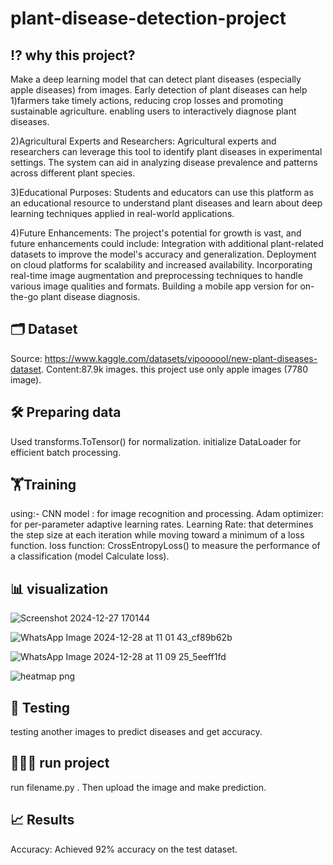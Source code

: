 # plant-disease-detection-project


⁉️ why this project?
---------------------
Make a deep learning model that can detect plant diseases (especially apple diseases) from images.
Early detection of plant diseases can help
1)farmers take timely actions, reducing crop losses and promoting sustainable agriculture.
enabling users to interactively diagnose plant diseases.

2)Agricultural Experts and Researchers: Agricultural experts and researchers can leverage this tool to identify plant diseases in experimental settings. The system can aid in analyzing disease prevalence and patterns across different plant species.

3)Educational Purposes: Students and educators can use this platform as an educational resource to understand plant diseases and learn about deep learning techniques applied in real-world applications.

4)Future Enhancements: The project's potential for growth is vast, and future enhancements could include:
Integration with additional plant-related datasets to improve the model's accuracy and generalization. Deployment on cloud platforms for scalability and increased availability. Incorporating real-time image augmentation and preprocessing techniques to handle various image qualities and formats. Building a mobile app version for on-the-go plant disease diagnosis.

🗂️ Dataset
--------------
 Source: https://www.kaggle.com/datasets/vipoooool/new-plant-diseases-dataset.
 Content:87.9k images.
 this project use only apple images (7780 image).

 🛠️ Preparing data
 ------------------
 Used transforms.ToTensor() for normalization.
 initialize DataLoader for efficient batch processing.

🏋️Training
------------------
using:- 
CNN model : for image recognition and processing.
Adam optimizer: for per-parameter adaptive learning rates.
Learning Rate: that determines the step size at each iteration while moving toward a minimum of a loss function.
loss function: CrossEntropyLoss() to measure the performance of a classification (model Calculate loss).

📊 visualization
------------------
![Screenshot 2024-12-27 170144](https://github.com/user-attachments/assets/d2df6da1-a365-4952-a9fe-aec84d77b75d)

![WhatsApp Image 2024-12-28 at 11 01 43_cf89b62b](https://github.com/user-attachments/assets/7d1220af-cfd5-4bc6-83d1-9780081862ad)

![WhatsApp Image 2024-12-28 at 11 09 25_5eeff1fd](https://github.com/user-attachments/assets/6e885863-0078-4f34-adbe-5d16ee204bd8)

![heatmap png](https://github.com/user-attachments/assets/c835284d-2b35-4548-a6b7-8bc19e5c7c94)









🧪 Testing
-----------------
testing another images to predict diseases and get accuracy.

🏃‍♂️‍➡️ run project
------------------------
run filename.py .
Then  upload the image and make prediction.

📈 Results
---------------------
Accuracy: Achieved 92% accuracy on the test dataset.




